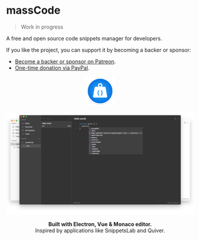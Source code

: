 # massCode

> Work in progress

A free and open source code snippets manager for developers.

If you like the project, you can support it by becoming a backer or sponsor:

- <a href="https://www.patreon.com/antonreshetov" target="_blank">Become a backer or sponsor on Patreon</a>.
- <a href="https://paypal.me/antonreshetov" target="_blank">One-time donation via PayPal</a>.

<p align="center">
  <img src="./logo.png" width="80">
</p>
<p align="center">
  <img src="./preview.png">
</p>
<p align="center">
  <strong>Built with Electron, Vue & Monaco editor.</strong>
  <br>
  Inspired by applications like SnippetsLab and Quiver.
</p>

